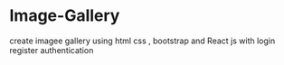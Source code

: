 # Image-Gallery
create imagee gallery using html css , bootstrap and React js with login register authentication
